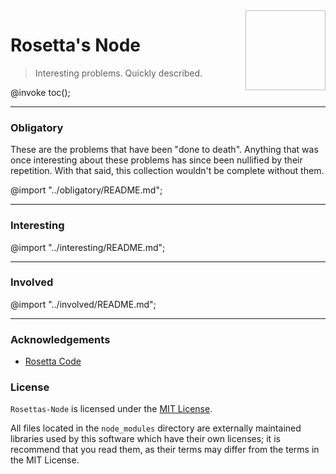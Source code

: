 <img height="128px" width="128px" align="right" />

# Rosetta's Node

> Interesting problems. Quickly described.

@invoke toc();

<hr>

### Obligatory

These are the problems that have been "done to death". Anything that was once interesting about these problems has since been nullified by their repetition. With that said, this collection wouldn't be complete without them.

@import "../obligatory/README.md";

<hr>

### Interesting

@import "../interesting/README.md";

<hr>

### Involved

@import "../involved/README.md";

<hr>

### Acknowledgements

-   [Rosetta Code](http://rosettacode.org/wiki/Rosetta_Code)

### License

`Rosettas-Node` is licensed under the [MIT License](https://github.com/brianjenkins94/Rosettas-Node/blob/master/LICENSE).

All files located in the `node_modules` directory are externally maintained libraries used by this software which have their own licenses; it is recommend that you read them, as their terms may differ from the terms in the MIT License.
